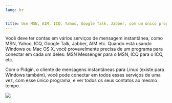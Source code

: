 ```yaml
---
lang: br


title: ﻿Use MSN, AIM, ICQ, Yahoo, Google Talk, Jabber, com um único programa
---
```


Você deve ter contas em vários serviços de mensagem instantânea, como MSN, Yahoo, ICQ, Google Talk, Jabber, AIM etc. Quando está usando Windows ou Mac OS X, você provavelmente precisa de um programa para conectar em cada um deles: MSN Messenger para o MSN, ICQ para o ICQ, etc.

Com o Pidgin, o cliente de mensagens instantâneas para Linux (existe 
para 
Windows também), você pode conectar em todos esses serviços de uma vez, com esse único programa, e ver todos os seus contatos ao mesmo tempo.


<img src="Images/gaim_im_services.png" />

  
